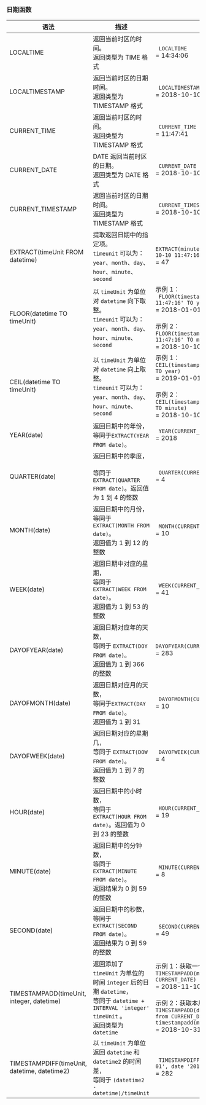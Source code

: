 ### 日期函数

| 语法                                         | 描述                                                         | 示例                                                         |
| -------------------------------------------- | ------------------------------------------------------------ | ------------------------------------------------------------ |
| LOCALTIME                                    | 返回当前时区的时间。<br />返回类型为 TIME 格式               | ` LOCALTIME`<br />= 14:34:06                                 |
| LOCALTIMESTAMP                               | 返回当前时区的日期时间。<br />返回类型为 TIMESTAMP 格式      | ` LOCALTIMESTAMP`<br /> = 2018-10-10 11:47:16                |
| CURRENT_TIME                                 | 返回当前时区的时间。<br />返回类型为 TIMESTAMP 格式          | ` CURRENT_TIME`<br /> = 11:47:41                             |
| CURRENT_DATE                                 | DATE 返回当前时区的日期。<br />返回类型为 DATE 格式          | ` CURRENT_DATE`<br /> = 2018-10-10                           |
| CURRENT_TIMESTAMP                            | 返回当前时区的日期时间。<br />返回类型为 TIMESTAMP 格式      | ` CURRENT_TIMESTAMP`<br /> = 2018-10-10 11:48:19             |
| EXTRACT(timeUnit FROM datetime)              | 提取返回日期中的指定项。 <br />`timeunit` 可以为：<br /> `year`、`month`、`day`、<br />`hour`、`minute`、`second` | `EXTRACT(minute FROM timestamp'2018-10-10 11:47:16')`<br /> = 47 |
| FLOOR(datetime TO timeUnit)                  | 以 `timeUnit` 为单位对 `datetime` 向下取整。<br />`timeunit` 可以为：<br /> `year`、`month`、`day`、<br />`hour`、`minute`、`second` | 示例 1：<br />` FLOOR(timestamp'2018-10-10 11:47:16' TO year)`<br /> = 2018-01-01 00:00:00<br /><br />示例 2：<br />`FLOOR(timestamp'2018-10-10 11:47:16' TO minute)`<br /> = 2018-10-10 11:47:00 |
| CEIL(datetime TO timeUnit)                   | 以 `timeUnit` 为单位对 `datetime` 向上取整。<br />`timeunit` 可以为：<br /> `year`、`month`、`day`、<br />`hour`、`minute`、`second` | 示例 1：<br />`CEIL(timestamp'2018-10-10 11:47:16' TO year)`<br /> = 2019-01-01 00:00:00<br /><br />示例 2：<br />`CEIL(timestamp'2018-10-10 11:47:16' TO minute)`<br /> = 2018-10-10 11:48:00 |
| YEAR(date)                                   | 返回日期中的年份，<br />等同于`EXTRACT(YEAR FROM date)`。    | ` YEAR(CURRENT_DATE)`<br /> = 2018                           |
| QUARTER(date)                                | 返回日期中的季度，<br /><br />等同于`EXTRACT(QUARTER FROM date)`。返回值为 1 到 4 的整数 | ` QUARTER(CURRENT_DATE)` <br /> = 4                          |
| MONTH(date)                                  | 返回日期中的月份，<br />等同于 `EXTRACT(MONTH FROM date)`。<br />返回值为 1 到 12 的整数 | ` MONTH(CURRENT_DATE)`<br /> = 10                            |
| WEEK(date)                                   | 返回日期中对应的星期，<br />等同于 `EXTRACT(WEEK FROM date)`。<br />返回值为 1 到 53 的整数 | ` WEEK(CURRENT_DATE)`<br /> = 41                             |
| DAYOFYEAR(date)                              | 返回日期对应年的天数，<br />等同于 `EXTRACT(DOY FROM date)`。<br />返回值为 1 到 366 的整数 | `DAYOFYEAR(CURRENT_DATE)`<br /> = 283                        |
| DAYOFMONTH(date)                             | 返回日期对应月的天数，<br />等同于`EXTRACT(DAY FROM date)`。<br />返回值为 1 到 31 | ` DAYOFMONTH(CURRENT_DATE)`<br /> = 10                       |
| DAYOFWEEK(date)                              | 返回日期对应的星期几，<br />等同于 `EXTRACT(DOW FROM date)`。<br />返回值为 1 到 7 的整数 | ` DAYOFWEEK(CURRENT_DATE)`<br /> = 4                         |
| HOUR(date)                                   | 返回日期中的小时数，<br />等同于 `EXTRACT(HOUR FROM date)`。返回值为 0 到 23 的整数 | ` HOUR(CURRENT_TIME)`<br /> = 19                             |
| MINUTE(date)                                 | 返回日期中的分钟数，<br />等同于 `EXTRACT(MINUTE FROM date)`。<br />返回结果为 0 到 59 的整数 | ` MINUTE(CURRENT_TIME)`<br /> = 8                            |
| SECOND(date)                                 | 返回日期中的秒数，<br />等同于 `EXTRACT(SECOND FROM date)`。<br />返回结果为 0 到 59 的整数 | ` SECOND(CURRENT_TIME)`<br /> = 49                           |
| TIMESTAMPADD(timeUnit, integer, datetime)    | 返回添加了  `timeUnit` 为单位的时间 `integer` 后的日期 `datetime`，<br />等同于 `datetime + INTERVAL 'integer' timeUnit` 。<br />返回类型为 `datetime` | 示例 1：获取一个月后的日期时间` TIMESTAMPADD(month, 1, CURRENT_DATE)`<br /> = 2018-11-10<br /><br />示例 2：获取本月最后一天<br />`TIMESTAMPADD(day, -(extract(day from CURRENT_DATE)), timestampadd(month,1,CURRENT_DATE))`<br /> = 2018-10-31 |
| TIMESTAMPDIFF(timeUnit, datetime, datetime2) | 以 `timeUnit` 为单位返回 `datetime` 和 `datetime2` 的时间差，<br />等同于 `(datetime2 - datetime)/timeUnit` | ` TIMESTAMPDIFF(day, date'2018-01-01', date '2018-10-10')`<br /> = 282 |

